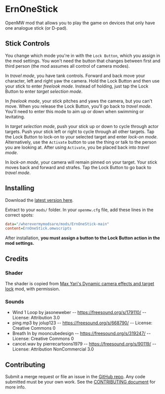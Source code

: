 # ErnOneStick

OpenMW mod that allows you to play the game on devices that only have one analogue stick (or D-pad).

## Stick Controls
You change which mode you're in with the `Lock Button`, which you assign in the mod settings. You won't need the button that changes between first and third person (the mod assumes all control of camera modes).

In *travel mode*, you have tank controls. Forward and back move your character, left and right yaw the camera. Hold the Lock Button and then use your stick to enter *freelook mode*. Instead of holding, just tap the Lock Button to enter *target selection mode*.

In *freelook mode*, your stick pitches and yaws the camera, but you can't move. When you release the Lock Button, you'll go back to *travel mode*. You'll need to enter this mode to aim up or down when swimming or levitating.

In *target selection mode*, push your stick up or down to cycle through actor targets. Push your stick left or right to cycle through all other targets. Tap the Lock Button to lock-on to your selected target and enter *lock-on mode*. Alternatively, use the `Activate` button to use the thing or talk to the person you are looking at. After using `Activate`, you be placed back into *travel mode*.

In *lock-on mode*, your camera will remain pinned on your target. Your stick moves back and forward and strafes. Tap the Lock Button to go back to *travel mode*.

## Installing

Download the [latest version here](https://github.com/erinpentecost/ErnOneStick/archive/refs/heads/main.zip).

Extract to your `mods/` folder. In your `openmw.cfg` file, add these lines in the correct spots:

```ini
data="/wherevermymodsare/mods/ErnOneStick-main"
content=ErnOneStick.omwscripts
```

After installation, **you must assign a button to the Lock Button action in the mod settings.**

## Credits

### Shader

The shader is copied from [Max Yari's Dynamic camera effects and target lock](https://www.nexusmods.com/morrowind/mods/55327) mod, with permission.

### Sounds

- Wind 1 Loop by jasoneweber -- https://freesound.org/s/179110/ -- License: Attribution 3.0
- ping.mp3 by jolup123 -- https://freesound.org/s/668790/ -- License: Creative Commons 0
- Breath In by mooncubedesign -- https://freesound.org/s/319247/ -- License: Creative Commons 0
- cancel.wav by pierrecartoons1979 -- https://freesound.org/s/90119/ -- License: Attribution NonCommercial 3.0

## Contributing

Submit a merge request or file an issue in the [GitHub repo](https://github.com/erinpentecost/ErnOneStick). Any code submitted must be your own work. See the [CONTRIBUTING document](https://github.com/erinpentecost/ErnOneStick/blob/main/CONTRIBUTING) for more info.
